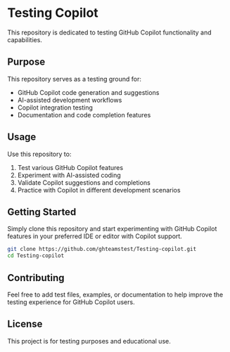 # Testing Copilot

This repository is dedicated to testing GitHub Copilot functionality and capabilities.

## Purpose

This repository serves as a testing ground for:
- GitHub Copilot code generation and suggestions
- AI-assisted development workflows
- Copilot integration testing
- Documentation and code completion features

## Usage

Use this repository to:
1. Test various GitHub Copilot features
2. Experiment with AI-assisted coding
3. Validate Copilot suggestions and completions
4. Practice with Copilot in different development scenarios

## Getting Started

Simply clone this repository and start experimenting with GitHub Copilot features in your preferred IDE or editor with Copilot support.

```bash
git clone https://github.com/ghteamstest/Testing-copilot.git
cd Testing-copilot
```

## Contributing

Feel free to add test files, examples, or documentation to help improve the testing experience for GitHub Copilot users.

## License

This project is for testing purposes and educational use.